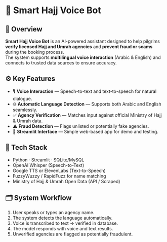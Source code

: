 # 🕋 Smart Hajj Voice Bot

## 🎯 Overview
**Smart Hajj Voice Bot** is an AI-powered assistant designed to help pilgrims **verify licensed Hajj and Umrah agencies** and **prevent fraud or scams** during the booking process.  
The system supports **multilingual voice interaction** (Arabic & English) and connects to trusted data sources to ensure accuracy.

## ⚙️ Key Features
- 🎙️ **Voice Interaction** — Speech-to-text and text-to-speech for natural dialogue.  
- 🌐 **Automatic Language Detection** — Supports both Arabic and English seamlessly.  
- ✅ **Agency Verification** — Matches input against official Ministry of Hajj & Umrah data.  
- ⚠️ **Fraud Detection** — Flags unlisted or potentially fake agencies.  
- 💬 **Streamlit Interface** — Simple web-based app for demo and testing.

## 🧠 Tech Stack
- Python · Streamlit · SQLite/MySQL  
- OpenAI Whisper (Speech-to-Text)  
- Google TTS or ElevenLabs (Text-to-Speech)  
- FuzzyWuzzy / RapidFuzz for name matching  
- Ministry of Hajj & Umrah Open Data (API / Scraped)  

## 🗂️ System Workflow
1. User speaks or types an agency name.  
2. The system detects the language automatically.  
3. Voice is transcribed to text → verified in database.  
4. The model responds with voice and text results.  
5. Unverified agencies are flagged as potentially fraudulent.

